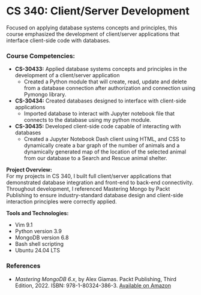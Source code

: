 # CS 340: Client/Server Development

Focused on applying database systems concepts and principles, this course emphasized the development of client/server applications that interface client-side code with databases.

### **Course Competencies:**  
- **CS-30433:** Applied database systems concepts and principles in the development of a client/server application  
  * Created a Python module that will create, read, update and delete from a database connection after authorization and connection using Pymongo library.
- **CS-30434:** Created databases designed to interface with client-side applications  
  * Imported database to interact with Jupyter notebook file that connects to the database using my python module.
- **CS-30435:** Developed client-side code capable of interacting with databases
  * Created a Jupyter Notebook Dash client using HTML, and CSS to dynamically create a bar graph of the number of animals and a dynamically generated map of the location of the selected animal from our database to a Search and Rescue animal shelter.

**Project Overview:**  
For my projects in CS 340, I built full client/server applications that demonstrated database integration and front-end to back-end connectivity.
Throughout development, I referenced Mastering Mongo by Packt Publishing to ensure industry-standard database design and client-side interaction principles were correctly applied.

**Tools and Technologies:**  
- Vim 9.1
- Python version 3.9
- MongoDB version 6.8  
- Bash shell scripting  
- Ubuntu 24.04 LTS

### References

- _Mastering MongoDB 6.x_, by Alex Giamas. Packt Publishing, Third Edition, 2022. ISBN: 978-1-80324-386-3. [Available on Amazon](https://www.amazon.com/Mastering-MongoDB-Alex-Giamas/dp/1803243865)
